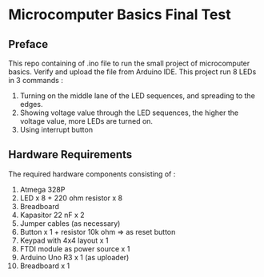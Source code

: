 # Microcomputer Basics Final Test
## Preface
This repo containing of .ino file to run the small project of microcomputer basics. Verify and upload the file from Arduino IDE. This project run 8 LEDs in 3 commands : 
1. Turning on the middle lane of the LED sequences, and spreading to the edges. 
2. Showing voltage value through the LED sequences, the higher the voltage value, more LEDs are turned on.
3. Using interrupt button 

## Hardware Requirements
The required hardware components consisting of : 
1. Atmega 328P
2. LED x 8 + 220 ohm resistor x 8
3. Breadboard
4. Kapasitor 22 nF x 2
5. Jumper cables (as necessary)
6. Button x 1 + resistor 10k ohm => as reset button
7. Keypad with 4x4 layout x 1
8. FTDI module as power source x 1
9. Arduino Uno R3 x 1 (as  uploader)
10. Breadboard x 1
